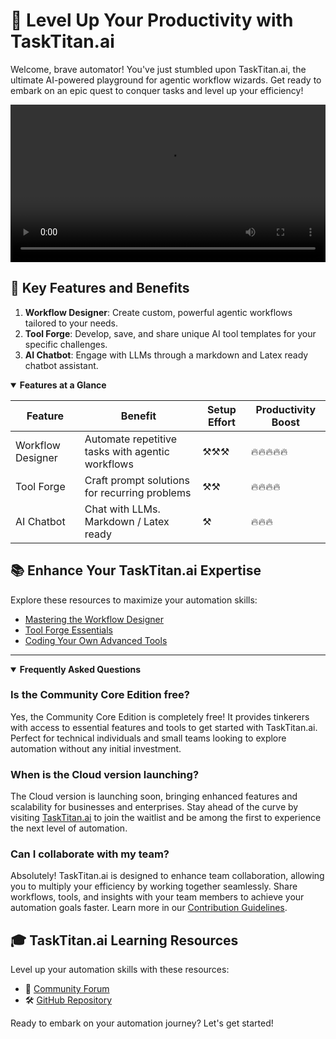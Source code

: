 # 🚀 Level Up Your Productivity with TaskTitan.ai

Welcome, brave automator! You've just stumbled upon TaskTitan.ai, the ultimate AI-powered playground for agentic workflow wizards. Get ready to embark on an epic quest to conquer tasks and level up your efficiency!

<!-- Embed the video using HTML -->
<video width="100%" controls>
  <source src="https://tasktitan.ai/tt-demo.mp4" type="video/mp4">
  Your browser does not support the video tag.
</video>

## 🌟 Key Features and Benefits

1. **Workflow Designer**: Create custom, powerful agentic workflows tailored to your needs.
2. **Tool Forge**: Develop, save, and share unique AI tool templates for your specific challenges.
3. **AI Chatbot**: Engage with LLMs through a markdown and Latex ready chatbot assistant.

<details open>
<summary><strong>Features at a Glance</strong></summary>

| Feature | Benefit | Setup Effort | Productivity Boost |
|---------|---------|--------------|---------------------|
| Workflow Designer | Automate repetitive tasks with agentic workflows | ⚒️⚒️⚒️| 🔥🔥🔥🔥🔥 |
| Tool Forge | Craft prompt solutions for recurring problems | ⚒️⚒️ | 🔥🔥🔥🔥 |
| AI Chatbot | Chat with LLMs. Markdown / Latex ready | ⚒️ | 🔥🔥🔥 |

</details>

## 📚 Enhance Your TaskTitan.ai Expertise

Explore these resources to maximize your automation skills:

- [Mastering the Workflow Designer](/docs/dev/--workflow-designer)
- [Tool Forge Essentials](/docs/dev/--tool-forge)
- [Coding Your Own Advanced Tools](/docs/dev/coding-new-tools)

---

<details open>
<summary><strong>Frequently Asked Questions</strong></summary>


### Is the Community Core Edition free?
Yes, the Community Core Edition is completely free! It provides tinkerers with access to essential features and tools to get started with TaskTitan.ai. Perfect for technical individuals and small teams looking to explore automation without any initial investment.

### When is the Cloud version launching?
The Cloud version is launching soon, bringing enhanced features and scalability for businesses and enterprises. Stay ahead of the curve by visiting [TaskTitan.ai](https://tasktitan.ai) to join the waitlist and be among the first to experience the next level of automation.


### Can I collaborate with my team?
Absolutely! TaskTitan.ai is designed to enhance team collaboration, allowing you to multiply your efficiency by working together seamlessly. Share workflows, tools, and insights with your team members to achieve your automation goals faster. Learn more in our [Contribution Guidelines](/docs/dev/contribution-guidelines).

</details>

## 🎓 TaskTitan.ai Learning Resources

Level up your automation skills with these resources:

- 💬 [Community Forum](https://discord.gg/nwXJMnHmXP)
- 🛠️ [GitHub Repository](https://github.com/TaskTitan/community-core)

Ready to embark on your automation journey? Let's get started!